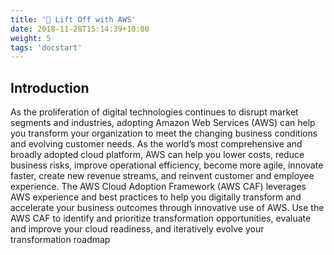 ```yaml
---
title: '🚀 Lift Off with AWS'
date: 2018-11-28T15:14:39+10:00
weight: 5
tags: 'docstart'
---
```


## Introduction
As the proliferation of digital technologies continues to disrupt market segments and industries, adopting Amazon Web Services (AWS) can help you transform your organization to meet the changing business conditions and evolving customer needs. As the world’s most comprehensive and broadly adopted cloud platform, AWS can help you lower costs, reduce business risks, improve operational efficiency, become more agile, innovate faster, create new revenue streams, and reinvent customer and employee experience. The AWS Cloud Adoption Framework (AWS CAF) leverages AWS experience and best practices to help you digitally transform and accelerate your business outcomes through innovative use of AWS. Use the AWS CAF to identify and prioritize transformation opportunities, evaluate and improve your cloud readiness, and iteratively evolve your transformation roadmap